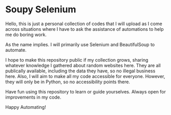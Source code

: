 # Soupy Selenium
Hello, this is just a personal collection of codes that I will upload as I come across situations where I have to ask the assistance of automations to help me do boring work. 

As the name implies. I will primarily use Selenium and BeautifulSoup to automate. 

I hope to make this repository public if my collection grows, sharing whatever knowledge I gathered about random websites here. They are all publically available, including the data they have, so no illegal business here. Also, I will aim to make all my code accessible for everyone. However, they will only be in Python, so no accessibility points there.

Have fun using this repository to learn or guide yourselves. Always open for improvements in my code.

Happy Automating!
